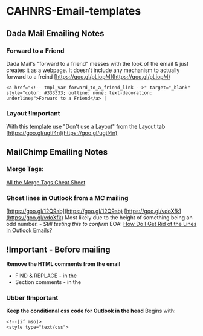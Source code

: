 # CAHNRS-Email-templates
## Dada Mail Emailing Notes
### Forward to a Friend
Dada Mail's "forward to a friend" messes with the look of the email & just creates it as a webpage. It doesn't include any mechanism to actually forward to a freind
[https://goo.gl/pLiopM](https://goo.gl/pLiopM)
```
<a href="<!-- tmpl_var forward_to_a_friend_link -->" target="_blank" style="color: #333333; outline: none; text-decoration: underline;">Forward to a Friend</a> | 
```

### Layout !Important
With this template use "Don't use a Layout" from the Layout tab
[https://goo.gl/ugtf4n](https://goo.gl/ugtf4n)

## MailChimp Emailing Notes
### Merge Tags:
[All the Merge Tags Cheat Sheet](https://kb.mailchimp.com/merge-tags/all-the-merge-tags-cheat-sheet?_ga=2.31925310.1028200013.1519846782-46907737.1519846782) 

### Ghost lines in Outlook from a MC mailing
[https://goo.gl/12Q9ab](https://goo.gl/12Q9ab)
[https://goo.gl/vdoXfk](https://goo.gl/vdoXfk)
Most likely due to the height of something being an odd number. - *Still testing this to confirm*
EOA: [How Do I Get Rid of the Lines in Outlook Emails?](https://www.emailonacid.com/blog/article/email-development/how-do-i-get-rid-of-the-lines-in-outlook-emails/)


## !Important - Before mailing
**Remove the HTML comments from the email** 
- FIND & REPLACE - in the <head>
- Section comments - in the <body>

### Ubber !Important
**Keep the conditional css code for Outlook in the head**
Begins with:
```
<!--[if mso]>
<style type="text/css"> 
```
